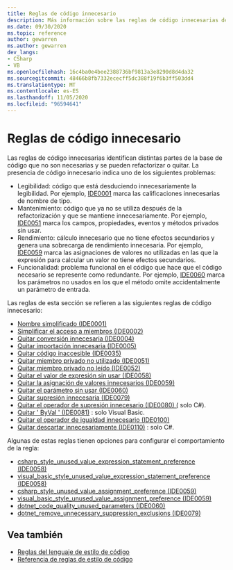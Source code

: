 ```yaml
---
title: Reglas de código innecesario
description: Más información sobre las reglas de código innecesarias del análisis de código
ms.date: 09/30/2020
ms.topic: reference
author: gewarren
ms.author: gewarren
dev_langs:
- CSharp
- VB
ms.openlocfilehash: 16c4ba0e4bee2388736bf9813a3e8290d8d4da32
ms.sourcegitcommit: 48466b8fb7332ececff5dc388f19f6b3ff503dd4
ms.translationtype: MT
ms.contentlocale: es-ES
ms.lasthandoff: 11/05/2020
ms.locfileid: "96594641"
---
```

# <a name="unnecessary-code-rules"></a>Reglas de código innecesario

Las reglas de código innecesarias identifican distintas partes de la base de código que no son necesarias y se pueden refactorizar o quitar. La presencia de código innecesario indica uno de los siguientes problemas:

- Legibilidad: código que está desduciendo innecesariamente la legibilidad. Por ejemplo, [IDE0001](ide0001.md) marca las calificaciones innecesarias de nombre de tipo.
- Mantenimiento: código que ya no se utiliza después de la refactorización y que se mantiene innecesariamente. Por ejemplo, [IDE0051](ide0051.md) marca los campos, propiedades, eventos y métodos privados sin usar.
- Rendimiento: cálculo innecesario que no tiene efectos secundarios y genera una sobrecarga de rendimiento innecesaria. Por ejemplo, [IDE0059](ide0059.md) marca las asignaciones de valores no utilizadas en las que la expresión para calcular un valor no tiene efectos secundarios.
- Funcionalidad: problema funcional en el código que hace que el código necesario se represente como redundante. Por ejemplo, [IDE0060](ide0060.md) marca los parámetros no usados en los que el método omite accidentalmente un parámetro de entrada.

Las reglas de esta sección se refieren a las siguientes reglas de código innecesario:

- [Nombre simplificado (IDE0001)](ide0001.md)
- [Simplificar el acceso a miembros (IDE0002)](ide0002.md)
- [Quitar conversión innecesaria (IDE0004)](ide0004.md)
- [Quitar importación innecesaria (IDE0005)](ide0005.md)
- [Quitar código inaccesible (IDE0035)](ide0035.md)
- [Quitar miembro privado no utilizado (IDE0051)](ide0051.md)
- [Quitar miembro privado no leído (IDE0052)](ide0052.md)
- [Quitar el valor de expresión sin usar (IDE0058)](ide0058.md)
- [Quitar la asignación de valores innecesarios (IDE0059)](ide0059.md)
- [Quitar el parámetro sin usar (IDE0060)](ide0060.md)
- [Quitar supresión innecesaria (IDE0079)](ide0079.md)
- [Quitar el operador de supresión innecesario (IDE0080) (](ide0080.md) solo C#).
- [Quitar ' ByVal ' (IDE0081)](ide0081.md) : solo Visual Basic.
- [Quitar el operador de igualdad innecesario (IDE0100)](ide0100.md)
- [Quitar descartar innecesariamente (IDE0110)](ide0110.md) : solo C#.

Algunas de estas reglas tienen opciones para configurar el comportamiento de la regla:

- [csharp_style_unused_value_expression_statement_preference (IDE0058)](ide0058.md#csharp_style_unused_value_expression_statement_preference)
- [visual_basic_style_unused_value_expression_statement_preference (IDE0058)](ide0058.md#visual_basic_style_unused_value_expression_statement_preference)
- [csharp_style_unused_value_assignment_preference (IDE0059)](ide0059.md#csharp_style_unused_value_assignment_preference)
- [visual_basic_style_unused_value_assignment_preference (IDE0059)](ide0059.md#visual_basic_style_unused_value_assignment_preference)
- [dotnet_code_quality_unused_parameters (IDE0060)](ide0060.md#dotnet_code_quality_unused_parameters)
- [dotnet_remove_unnecessary_suppression_exclusions (IDE0079)](ide0079.md#dotnet_remove_unnecessary_suppression_exclusions)

## <a name="see-also"></a>Vea también

- [Reglas del lenguaje de estilo de código](language-rules.md)
- [Referencia de reglas de estilo de código](index.md)
